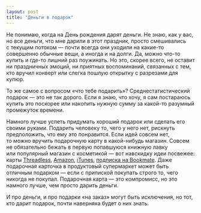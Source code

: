 ```yaml
---
layout: post
title: "Деньги в подарок"
---
```


Не понимаю, когда на День рождения дарят деньги. Не знаю, как у вас, но все деньги, что мне дарили в этот праздник, просто смешивались с текущим потоком — почти всегда они уходили на какие-то совершенно обычные вещи, а иногда и на долги. Да, можно что-то купить и где-то лишний раз поужинать. Но это, скорее всего, не оставит ни праздничных эмоций, ни приятных воспоминаний, связанных с тем, кто вручил конверт или слегка пошлую открытку с разрезами для купюр.

То же самое с вопросом «что тебе подарить»? Среднестатистический подарок — это не так дорого. Если я знаю, что хочу, я сам постараюсь купить это поскорее или накопить нужную сумму за какой-то разумный промежуток времени.

Намного лучше успеть придумать хороший подарок или сделать его своими руками. Подарить человеку то, чего у него нет, рискнуть предположить, что ему это понравится. Если идей совсем нет, то можно вручить подарочную карту в какой-нибудь магазин. Совсем не обязательно бежать в первую попавшуюся книжную лавку или популярный магазин с косметикой — вот навскидку идеи посвежее: карты [Threadless](http://www.threadless.com/product/41/GiftCertificates), [Amazon](http://www.amazon.com/b?ie=UTF8&node=3063530011), [iTunes](http://store.apple.com/us/browse/home/giftcards), [подписка на Bookmate](http://www.bookmate.com/subscription). Даже подарочная карточка в продуктовый супермаркет может быть отличным подарком — если с припиской покупать строго то, чего никогда не покупал. Подарочная карта — это компромисс, но это намного лучше, чем просто дарить деньги.

И про деньги, и про подарки «на заказ» могут быть исключения, но тот, кто дарит подарок, почти наверняка будет о них знать.